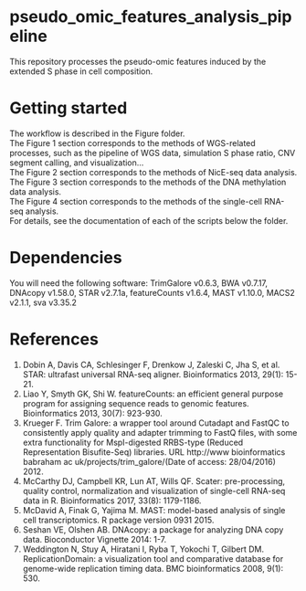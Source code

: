 # pseudo_omic_features_analysis_pipeline
 This repository processes the pseudo-omic features induced by the extended S phase in cell composition.
 
# Getting started
The workflow is described in the Figure folder.  
   The Figure 1 section corresponds to the methods of WGS-related processes, such as the pipeline of WGS data, simulation S phase ratio, CNV segment calling, and visualization...  
   The Figure 2 section corresponds to the methods of NicE-seq data analysis.  
   The Figure 3 section corresponds to the methods of the DNA methylation data analysis.  
   The Figure 4 section corresponds to the methods of the single-cell RNA-seq analysis.  
   For details, see the documentation of each of the scripts below the folder.  

# Dependencies
You will need the following software:
     TrimGalore v0.6.3, BWA v0.7.17, DNAcopy v1.58.0, STAR v2.7.1a, featureCounts v1.6.4, MAST v1.10.0,  MACS2 v2.1.1, sva v3.35.2

# References
 1. Dobin A, Davis CA, Schlesinger F, Drenkow J, Zaleski C, Jha S, et al. STAR: ultrafast universal RNA-seq aligner. Bioinformatics 2013, 29(1): 15-21.
 2. Liao Y, Smyth GK, Shi W. featureCounts: an efficient general purpose program for assigning sequence reads to genomic features. Bioinformatics 2013, 30(7): 923-930.
 3. Krueger F. Trim Galore: a wrapper tool around Cutadapt and FastQC to consistently apply quality and adapter trimming to FastQ files, with some extra functionality for MspI-digested RRBS-type (Reduced Representation  Bisufite-Seq) libraries. URL http://www bioinformatics babraham ac uk/projects/trim_galore/(Date of access: 28/04/2016) 2012.
 4. McCarthy DJ, Campbell KR, Lun AT, Wills QF. Scater: pre-processing, quality control, normalization and visualization of single-cell RNA-seq data in R. Bioinformatics 2017, 33(8): 1179-1186.
 5. McDavid A, Finak G, Yajima M. MAST: model-based analysis of single cell transcriptomics. R package version 0931 2015.
 6. Seshan VE, Olshen AB. DNAcopy: a package for analyzing DNA copy data. Bioconductor Vignette 2014: 1-7.
 7. Weddington N, Stuy A, Hiratani I, Ryba T, Yokochi T, Gilbert DM. ReplicationDomain: a visualization tool and comparative database for genome-wide replication timing data. BMC bioinformatics 2008, 9(1): 530.
